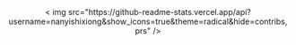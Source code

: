 <div align="center">
  < img  src="https://github-readme-stats.vercel.app/api?username=nanyishixiong&show_icons=true&theme=radical&hide=contribs,prs" />
</div>
